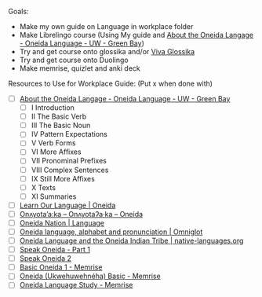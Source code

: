 Goals: 

- Make my own guide on Language in workplace folder
- Make Librelingo course (Using My guide and [About the Oneida Langage - Oneida Language - UW - Green Bay](https://www.uwgb.edu/oneida/about-the-oneida-langage/))
- Try and get course onto glossika and/or [Viva Glossika](https://viva.glossika.com/)
- Try and get course onto Duolingo
- Make memrise, quizlet and anki deck

Resources to Use for Workplace Guide: (Put x when done with)

- [ ] [About the Oneida Langage - Oneida Language - UW - Green Bay](https://www.uwgb.edu/oneida/about-the-oneida-langage/)
  - [ ] I Introduction 
  - [ ] II The Basic Verb 
  - [ ] III The Basic Noun
  - [ ] IV Pattern Expectations 
  - [ ] V Verb Forms
  - [ ] VI More Affixes 
  - [ ] VII Pronominal Prefixes 
  - [ ] VIII Complex Sentences 
  - [ ] IX Still More Affixes
  - [ ] X Texts
  - [ ] XI Summaries
- [ ] [Learn Our Language | Oneida](https://oneidalanguage.ca/learn-our-language/)
- [ ] [Onʌyota’a:ka – Onʌyotaʔa·ka – Oneida](http://www.languagegeek.com/rotinonhsonni/oneida.html)
- [ ] [Oneida Nation | Language](https://oneida-nsn.gov/our-ways/language/)
- [ ] [Oneida language, alphabet and pronunciation | Omniglot](https://www.omniglot.com/writing/oneida.htm)
- [ ] [Oneida Language and the Oneida Indian Tribe | native-languages.org](http://www.native-languages.org/oneida.htm)
- [ ] [Speak Oneida - Part 1](https://play.google.com/store/apps/details?id=com.languagepal.androidoneidawisconsin&hl=en&gl=US)
- [ ] [Speak Oneida 2](https://play.google.com/store/apps/details?id=com.languagepal.oneida2android)
- [ ] [Basic Oneida 1 - Memrise](https://app.memrise.com/course/1844061/basic-oneida-1/)
- [ ] [Oneida (Ukwehuwehnéha) Basic - Memrise](https://app.memrise.com/course/5698147/oneida-ukwehuwehneha-basic/)
- [ ] [Oneida Language Study - Memrise](https://app.memrise.com/course/5772626/oneida-language-study/)